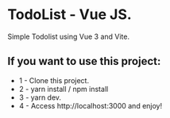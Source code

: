 # TodoList - Vue JS.

Simple Todolist using Vue 3 and Vite.

## If you want to use this project:

* 1 - Clone this project.
* 2 - yarn install / npm install
* 3 - yarn dev. 
* 4 - Access http://localhost:3000 and enjoy!

